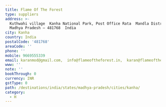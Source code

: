 ```yaml
---
title: Flame Of The Forest
type: suppliers
address: >-
  Kuthwahi village  Kanha National Park, Post Office Rata  Mandla District,
  Madhya Pradesh – 481768  India
city: Kanha
country: India
postalCode: '481768'
areaCode: ''
phone: ''
mobile: 9669555339
email: karanmod@gmail.com,  info@flameoftheforest.in,  karan@flameoftheforest.in
www: ''
note: ''
bookThrough: 0
currency: INR
gstType: 0
path: /destinations/india/states/madhya-pradesh/cities/kanha/
category:
  - H
---
```


